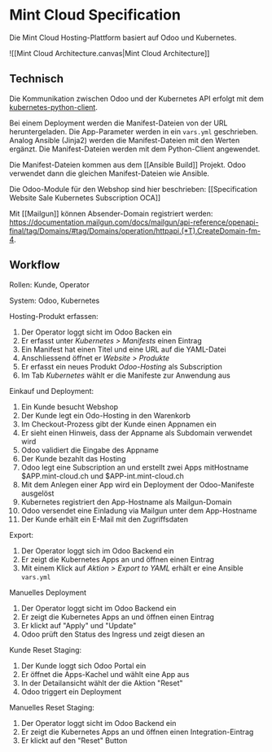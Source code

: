 
# Mint Cloud Specification

Die Mint Cloud Hosting-Plattform basiert auf Odoo und Kubernetes.

![[Mint Cloud Architecture.canvas|Mint Cloud Architecture]]

## Technisch

Die Kommunikation zwischen Odoo und der Kubernetes API erfolgt mit dem [kubernetes-python-client](https://kubernetes.readthedocs.io/en/latest/).

Bei einem Deployment werden die Manifest-Dateien von der URL heruntergeladen. Die App-Parameter werden in ein `vars.yml` geschrieben. Analog Ansible (Jinja2) werden die Manifest-Dateien mit den Werten ergänzt. Die Manifest-Dateien werden mit dem Python-Client angewendet.

Die Manifest-Dateien kommen aus dem [[Ansible Build]] Projekt. Odoo verwendet dann die gleichen Manifest-Dateien wie Ansible.

Die Odoo-Module für den Webshop sind hier beschrieben: [[Specification Website Sale Kubernetes Subscription OCA]]

Mit [[Mailgun]] können Absender-Domain registriert werden: <https://documentation.mailgun.com/docs/mailgun/api-reference/openapi-final/tag/Domains/#tag/Domains/operation/httpapi.(*T).CreateDomain-fm-4>.

## Workflow

Rollen: Kunde, Operator

System: Odoo, Kubernetes

Hosting-Produkt erfassen:

1. Der Operator loggt sicht im Odoo Backen ein
2. Er erfasst unter *Kubernetes > Manifests* einen Eintrag
3. Ein Manifest hat einen Titel und eine URL auf die YAML-Datei
4. Anschliessend öffnet er *Website > Produkte*
5. Er erfasst ein neues Produkt *Odoo-Hosting* als Subscription
6. Im Tab *Kubernetes* wählt er die Manifeste zur Anwendung aus

Einkauf und Deployment:

1. Ein Kunde besucht Webshop
2. Der Kunde legt ein Odo-Hosting in den Warenkorb
3. Im Checkout-Prozess gibt der Kunde einen Appnamen ein
4. Er sieht einen Hinweis, dass der Appname als Subdomain verwendet wird
5. Odoo validiert die Eingabe des Appname
6. Der Kunde bezahlt das Hosting
7. Odoo legt eine Subscription an und erstellt zwei Apps mitHostname $APP.mint-cloud.ch und  $APP-int.mint-cloud.ch
8. Mit dem Anlegen einer App wird ein Deployment der Odoo-Manifeste ausgelöst
9. Kubernetes registriert den App-Hostname als Mailgun-Domain
10. Odoo versendet eine Einladung via Mailgun unter dem App-Hostname
11. Der Kunde erhält ein E-Mail mit den Zugriffsdaten

Export:

1. Der Operator loggt sich im Odoo Backend ein
2. Er zeigt die Kubernetes Apps an und öffnen einen Eintrag
3. Mit einem Klick auf *Aktion > Export to YAML* erhält er eine Ansible `vars.yml`

Manuelles Deployment

1. Der Operator loggt sicht im Odoo Backend ein
2. Er zeigt die Kubernetes Apps an und öffnen einen Eintrag
3. Er klickt auf "Apply" und "Update"
4. Odoo prüft den Status des Ingress und zeigt diesen an

Kunde Reset Staging:

1. Der Kunde loggt sich Odoo Portal ein
2. Er öffnet die Apps-Kachel und wählt eine App aus
3. In der Detailansicht wählt der die Aktion "Reset"
4. Odoo triggert ein Deployment

Manuelles Reset Staging:

1. Der Operator loggt sicht im Odoo Backend ein
2. Er zeigt die Kubernetes Apps an und öffnen einen Integration-Eintrag
3. Er klickt auf den "Reset" Button